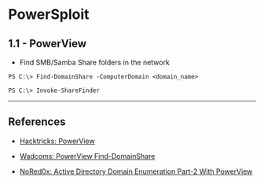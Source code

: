 # PowerSploit

## 1.1 - PowerView

- Find SMB/Samba Share folders in the network

```
PS C:\> Find-DomainShare -ComputerDomain <domain_name>

PS C:\> Invoke-ShareFinder
```

---
## References

- [Hacktricks: PowerView](https://book.hacktricks.xyz/windows-hardening/basic-powershell-for-pentesters/powerview)

- [Wadcoms: PowerView Find-DomainShare](https://wadcoms.github.io/wadcoms/PowerView-Find-DomainShare/)

- [NoRed0x: Active Directory Domain Enumeration Part-2 With PowerView](https://nored0x.github.io/red-teaming/active-directory-domain-enumeration-part-2/)